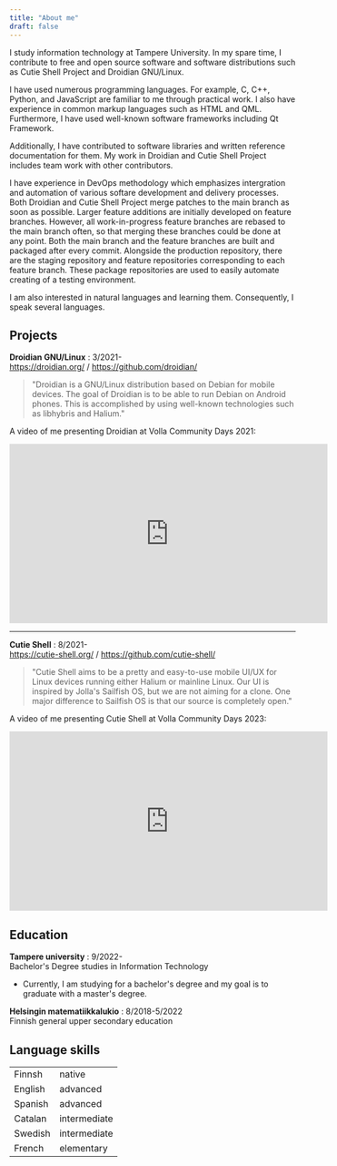 ```yaml
---
title: "About me"
draft: false
---
```


I study information technology at Tampere University. In my spare time, I contribute to free and open source software and software distributions such as Cutie Shell Project and Droidian GNU/Linux.

I have used numerous programming languages. For example, C, C++, Python, and JavaScript are familiar to me through practical work. I also have experience in common markup languages such as HTML and QML. Furthermore, I have used well-known software frameworks including Qt Framework.

Additionally, I have contributed to software libraries and written reference documentation for them. My work in Droidian and Cutie Shell Project includes team work with other contributors.

I have experience in DevOps methodology which emphasizes intergration and automation of various softare development and delivery processes. Both Droidian and Cutie Shell Project merge patches to the main branch as soon as possible. Larger feature additions are initially developed on feature branches. However, all work-in-progress feature branches are rebased to the main branch often, so that merging these branches could be done at any point. Both the main branch and the feature branches are built and packaged after every commit. Alongside the production repository, there are the staging repository and feature repositories corresponding to each feature branch. These package repositories are used to easily automate creating of a testing environment.

I am also interested in natural languages and learning them. Consequently, I speak several languages.

## Projects

**Droidian GNU/Linux** : 3/2021- 
<br>https://droidian.org/ / https://github.com/droidian/ 

> "Droidian is a GNU/Linux distribution based on Debian for mobile devices. The goal of Droidian is to be able to run Debian on Android phones.
This is accomplished by using well-known technologies such as libhybris and Halium."

A video of me presenting Droidian at Volla Community Days 2021:

<iframe width="560" height="315" src="https://www.youtube-nocookie.com/embed/X9bASL_Q9Y8?start=884" title="YouTube video player" frameborder="0" allow="accelerometer; clipboard-write; encrypted-media; gyroscope; picture-in-picture" allowfullscreen></iframe>

<hr>

**Cutie Shell** : 8/2021- 
<br>https://cutie-shell.org/ / https://github.com/cutie-shell/ 

> "Cutie Shell aims to be a pretty and easy-to-use mobile UI/UX for Linux devices running either Halium or mainline Linux. Our UI is inspired by Jolla's Sailfish OS, but we are not aiming for a clone. One major difference to Sailfish OS is that our source is completely open."

A video of me presenting Cutie Shell at Volla Community Days 2023:

<iframe width="560" height="315" src="https://www.youtube-nocookie.com/embed/gAc3fA1edW4?start=14424" title="YouTube video player" frameborder="0" allow="accelerometer; clipboard-write; encrypted-media; gyroscope; picture-in-picture" allowfullscreen></iframe>

## Education
**Tampere university** : 9/2022-
<br>Bachelor's Degree studies in Information Technology

* Currently, I am studying for a bachelor's degree and my goal is to graduate with a master's degree.

**Helsingin matematiikkalukio** : 8/2018-5/2022
<br>Finnish general upper secondary education

## Language skills

<table>
<tr>
    <td>Finnsh</td>
    <td>native</td>
</tr>
<tr>
    <td>English</td>
    <td>advanced</td>
</tr>
<tr>
    <td>Spanish</td>
    <td>advanced</td>
</tr>
<tr>
    <td>Catalan</td>
    <td>intermediate</td>
</tr>
<tr>
    <td>Swedish</td>
    <td>intermediate</td>
</tr>
<tr>
    <td>French</td>
    <td>elementary</td>
</tr>
</table>
